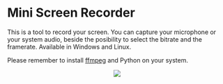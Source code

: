 <h1>Mini Screen Recorder</h1>

<p align="left">
This is a tool to record your screen. You can capture your microphone or your system audio, beside the posibility to select the bitrate and the framerate. Available in Windows and Linux.

Please remember to install <a href="https://www.youtube.com/watch?v=jZLqNocSQDM">ffmpeg</a> and Python on your system.
</p>

<p align="center">
  <a href="https://i.ibb.co/"><img src="https://i.ibb.co/k1Nt4zy/capturepy.png"></a>
</p>
